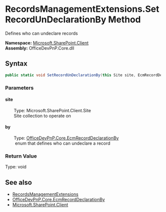 # RecordsManagementExtensions.SetRecordUnDeclarationBy Method  
 Defines who can undeclare records   

**Namespace:** [Microsoft.SharePoint.Client](Microsoft.SharePoint.Client.md)  
**Assembly:** OfficeDevPnP.Core.dll  
## Syntax
```C#
public static void SetRecordUnDeclarationBy(this Site site, EcmRecordDeclarationBy by)
```
### Parameters
#### site  
&emsp;&emsp;Type: Microsoft.SharePoint.Client.Site  
&emsp;&emsp;Site collection to operate on  

  

#### by  
&emsp;&emsp;Type: [OfficeDevPnP.Core.EcmRecordDeclarationBy](OfficeDevPnP.Core.EcmRecordDeclarationBy.md)  
&emsp;&emsp; enum that defines who can undeclare a record  

  

### Return Value
Type: void  

## See also
- [RecordsManagementExtensions](Microsoft.SharePoint.Client.RecordsManagementExtensions.md) 
- [OfficeDevPnP.Core.EcmRecordDeclarationBy](OfficeDevPnP.Core.EcmRecordDeclarationBy.md)
- [Microsoft.SharePoint.Client](Microsoft.SharePoint.Client.md) 
